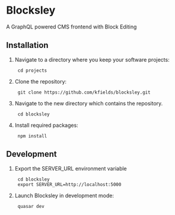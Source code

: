# Blocksley

A GraphQL powered CMS frontend with Block Editing

## Installation

1. Navigate to a directory where you keep your software projects:

        cd projects

2. Clone the repository:

        git clone https://github.com/kfields/blocksley.git
        
3. Navigate to the new directory which contains the repository.

        cd blocksley

        
6. Install required packages:

        npm install


## Development

1. Export the SERVER_URL environment variable

        cd blocksley
        export SERVER_URL=http://localhost:5000
        
2. Launch Blocksley in development mode:

        quasar dev
        
